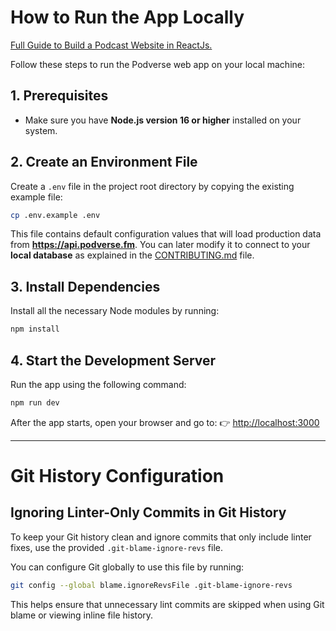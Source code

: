 # How to Run the App Locally
[Full Guide to Build a Podcast Website in ReactJs.](https://www.sevensquaretech.com/build-podcast-platform-reactjs-code-github)

Follow these steps to run the Podverse web app on your local machine:

## 1. Prerequisites
- Make sure you have **Node.js version 16 or higher** installed on your system.

## 2. Create an Environment File
Create a `.env` file in the project root directory by copying the existing example file:

```bash
cp .env.example .env
```

This file contains default configuration values that will load production data from **https://api.podverse.fm**.
You can later modify it to connect to your **local database** as explained in the [CONTRIBUTING.md](https://github.com/SevenSquare-Tech/podcast-website/blob/master/CONTRIBUTING.md) file.

## 3. Install Dependencies
Install all the necessary Node modules by running:

```bash
npm install
```

## 4. Start the Development Server
Run the app using the following command:

```bash
npm run dev
```

After the app starts, open your browser and go to:
👉 [http://localhost:3000](http://localhost:3000)

---

# Git History Configuration

## Ignoring Linter-Only Commits in Git History

To keep your Git history clean and ignore commits that only include linter fixes, use the provided `.git-blame-ignore-revs` file.

You can configure Git globally to use this file by running:

```bash
git config --global blame.ignoreRevsFile .git-blame-ignore-revs
```

This helps ensure that unnecessary lint commits are skipped when using Git blame or viewing inline file history.
